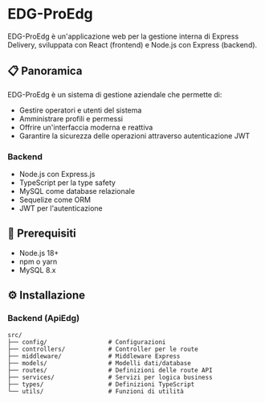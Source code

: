 # EDG-ProEdg

EDG-ProEdg è un'applicazione web per la gestione interna di Express Delivery, sviluppata con React (frontend) e Node.js con Express (backend).

## 📋 Panoramica

EDG-ProEdg è un sistema di gestione aziendale che permette di:

- Gestire operatori e utenti del sistema
- Amministrare profili e permessi
- Offrire un'interfaccia moderna e reattiva
- Garantire la sicurezza delle operazioni attraverso autenticazione JWT

### Backend

- Node.js con Express.js
- TypeScript per la type safety
- MySQL come database relazionale
- Sequelize come ORM
- JWT per l'autenticazione

## 🔧 Prerequisiti

- Node.js 18+
- npm o yarn
- MySQL 8.x

## ⚙️ Installazione

### Backend (ApiEdg)

```
src/
├── config/                 # Configurazioni
├── controllers/            # Controller per le route
├── middleware/             # Middleware Express
├── models/                 # Modelli dati/database
├── routes/                 # Definizioni delle route API
├── services/               # Servizi per logica business
├── types/                  # Definizioni TypeScript
└── utils/                  # Funzioni di utilità
```
